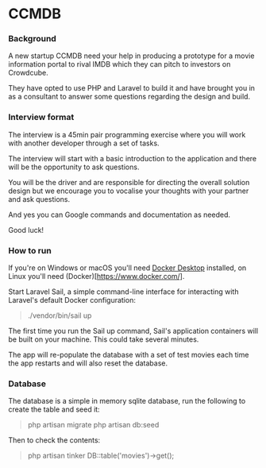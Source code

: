 # CCMDB

### Background
A new startup CCMDB need your help in producing a prototype for a movie information portal to rival IMDB which they can pitch to investors on Crowdcube.

They have opted to use PHP and Laravel to build it and have brought you in as a consultant to answer some questions regarding the design and build.

### Interview format
The interview is a 45min pair programming exercise where you will work with another developer through a set of tasks.

The interview will start with a basic introduction to the application and there will be the opportunity to ask questions.

You will be the driver and are responsible for directing the overall solution design but we encourage you to vocalise your thoughts with your partner and ask questions.

And yes you can Google commands and documentation as needed.

Good luck!

### How to run
If you're on Windows or macOS you'll need [Docker Desktop](https://www.docker.com/products/docker-desktop) installed, on Linux you'll need (Docker)[https://www.docker.com/]. 

Start Laravel Sail, a simple command-line interface for interacting with Laravel's default Docker configuration:

> ./vendor/bin/sail up

The first time you run the Sail up command, Sail's application containers will be built on your machine. This could take several minutes.

The app will re-populate the database with a set of test movies each time the app restarts and will also reset the database.

### Database

The database is a simple in memory sqlite database, run the following to create the table and seed it:

> php artisan migrate
> php artisan db:seed

Then to check the contents:

> php artisan tinker
> DB::table('movies')->get();
